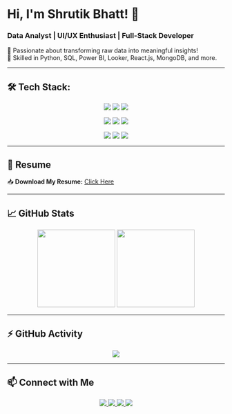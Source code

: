 # Hi, I'm Shrutik Bhatt! 👋  
### Data Analyst | UI/UX Enthusiast | Full-Stack Developer  

🌟 Passionate about transforming raw data into meaningful insights!  
🚀 Skilled in Python, SQL, Power BI, Looker, React.js, MongoDB, and more.  

---

## 🛠 Tech Stack:  
<p align="center">
  <img src="https://img.shields.io/badge/Python-3776AB?style=for-the-badge&logo=python&logoColor=white" />
  <img src="https://img.shields.io/badge/SQL-025E8C?style=for-the-badge&logo=sqlite&logoColor=white" />
  <img src="https://img.shields.io/badge/Power%20BI-F2C811?style=for-the-badge&logo=power-bi&logoColor=black" />
</p>
<p align="center">
  <img src="https://img.shields.io/badge/Tableau-E97627?style=for-the-badge&logo=tableau&logoColor=white" />
  <img src="https://img.shields.io/badge/Looker-4285F4?style=for-the-badge&logo=looker&logoColor=white" />
  <img src="https://img.shields.io/badge/React-61DAFB?style=for-the-badge&logo=react&logoColor=black" />
</p>
<p align="center">
  <img src="https://img.shields.io/badge/Figma-F24E1E?style=for-the-badge&logo=figma&logoColor=white" />
  <img src="https://img.shields.io/badge/HTML-E34F26?style=for-the-badge&logo=html5&logoColor=white" />
  <img src="https://img.shields.io/badge/CSS-1572B6?style=for-the-badge&logo=css3&logoColor=white" />
</p>

---

## 📄 Resume  
📥 **Download My Resume:** [Click Here](https://github.com/ShrutikBhatt/ShrutikBhatt/raw/main/Resume.pdf)

---

## 📈 GitHub Stats  
<p align="center">
  <img src="https://github-readme-stats.vercel.app/api?username=bhattshrutik&show_icons=true&theme=radical" height="180px" />
  <img src="https://github-readme-streak-stats.herokuapp.com/?user=bhattshrutik&theme=radical" height="180px"/>
</p>

---

## ⚡ GitHub Activity  
<p align="center">
  <img src="https://github-readme-activity-graph.vercel.app/graph?username=bhattshrutik&theme=react-dark&hide_border=true" />
</p>

---

## 📫 Connect with Me  
<p align="center">
  <a href="https://www.linkedin.com/in/shrutik-bhatt-9199b91b1">
    <img src="https://img.shields.io/badge/LinkedIn-blue?style=for-the-badge&logo=linkedin" />
  </a>
  <a href="https://www.instagram.com/bhatt_shrutik">
    <img src="https://img.shields.io/badge/Instagram-E4405F?style=for-the-badge&logo=instagram&logoColor=white" />
  </a>
  <a href="https://twitter.com/bhatt_shrutik">
    <img src="https://img.shields.io/badge/X-000000?style=for-the-badge&logo=twitter&logoColor=white" />
  </a>
  <a href="https://github.com/ShrutikBhatt">
    <img src="https://img.shields.io/badge/GitHub-181717?style=for-the-badge&logo=github&logoColor=white" />
  </a>
</p>
